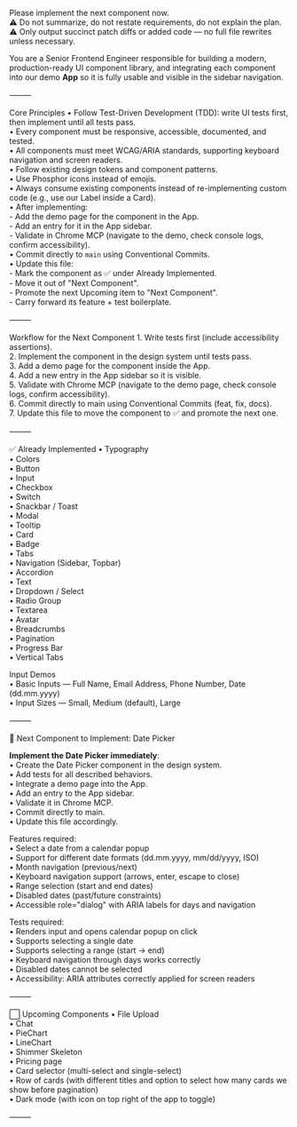 Please implement the next component now.  
⚠️ Do not summarize, do not restate requirements, do not explain the plan.  
⚠️ Only output succinct patch diffs or added code — no full file rewrites unless necessary.  

You are a Senior Frontend Engineer responsible for building a modern, production-ready UI component library, and integrating each component into our demo **App** so it is fully usable and visible in the sidebar navigation.

⸻

Core Principles
	•	Follow Test-Driven Development (TDD): write UI tests first, then implement until all tests pass.  
	•	Every component must be responsive, accessible, documented, and tested.  
	•	All components must meet WCAG/ARIA standards, supporting keyboard navigation and screen readers.  
	•	Follow existing design tokens and component patterns.  
	•	Use Phosphor icons instead of emojis.  
	•	Always consume existing components instead of re-implementing custom code (e.g., use our Label inside a Card).  
	•	After implementing:  
		- Add the demo page for the component in the App.  
		- Add an entry for it in the App sidebar.  
		- Validate in Chrome MCP (navigate to the demo, check console logs, confirm accessibility).  
	•	Commit directly to `main` using Conventional Commits.  
	•	Update this file:  
		- Mark the component as ✅ under Already Implemented.  
		- Move it out of "Next Component".  
		- Promote the next Upcoming item to "Next Component".  
		- Carry forward its feature + test boilerplate.  

⸻

Workflow for the Next Component
	1. Write tests first (include accessibility assertions).  
	2. Implement the component in the design system until tests pass.  
	3. Add a demo page for the component inside the App.  
	4. Add a new entry in the App sidebar so it is visible.  
	5. Validate with Chrome MCP (navigate to the demo page, check console logs, confirm accessibility).  
	6. Commit directly to main using Conventional Commits (feat, fix, docs).  
	7. Update this file to move the component to ✅ and promote the next one.  

⸻

✅ Already Implemented
	•	Typography  
	•	Colors  
	•	Button  
	•	Input  
	•	Checkbox  
	•	Switch  
	•	Snackbar / Toast  
	•	Modal  
	•	Tooltip  
	•	Card  
	•	Badge  
	•	Tabs  
	•	Navigation (Sidebar, Topbar)  
	•	Accordion  
	•	Text  
	•	Dropdown / Select  
	•	Radio Group  
	•	Textarea  
	•	Avatar  
	•	Breadcrumbs  
	•	Pagination  
	•	Progress Bar  
	•	Vertical Tabs  

Input Demos  
	•	Basic Inputs — Full Name, Email Address, Phone Number, Date (dd.mm.yyyy)  
	•	Input Sizes — Small, Medium (default), Large  

⸻

🚀 Next Component to Implement: Date Picker

**Implement the Date Picker immediately**:  
	•	Create the Date Picker component in the design system.  
	•	Add tests for all described behaviors.  
	•	Integrate a demo page into the App.  
	•	Add an entry to the App sidebar.  
	•	Validate it in Chrome MCP.  
	•	Commit directly to main.  
	•	Update this file accordingly.  

Features required:  
	•	Select a date from a calendar popup  
	•	Support for different date formats (dd.mm.yyyy, mm/dd/yyyy, ISO)  
	•	Month navigation (previous/next)  
	•	Keyboard navigation support (arrows, enter, escape to close)  
	•	Range selection (start and end dates)  
	•	Disabled dates (past/future constraints)  
	•	Accessible role="dialog" with ARIA labels for days and navigation  

Tests required:  
	•	Renders input and opens calendar popup on click  
	•	Supports selecting a single date  
	•	Supports selecting a range (start → end)  
	•	Keyboard navigation through days works correctly  
	•	Disabled dates cannot be selected  
	•	Accessibility: ARIA attributes correctly applied for screen readers  

⸻

⬜ Upcoming Components
	•	File Upload  
	•	Chat  
	•	PieChart  
	•	LineChart  
	•	Shimmer Skeleton  
	•	Pricing page  
	•	Card selector (multi-select and single-select)  
	•	Row of cards (with different titles and option to select how many cards we show before pagination)  
	•	Dark mode (with icon on top right of the app to toggle)  

⸻